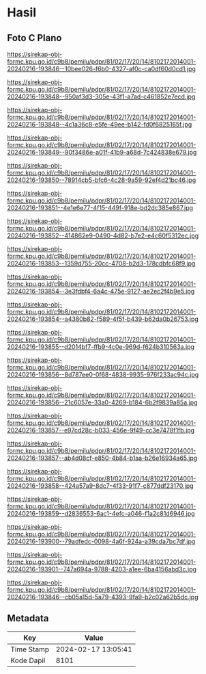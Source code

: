 # Hasil

## Foto C Plano

https://sirekap-obj-formc.kpu.go.id/c9b8/pemilu/pdpr/81/02/17/20/14/8102172014001-20240216-193846--10bee026-f6b0-4327-af0c-ca0df60d0cd1.jpg

https://sirekap-obj-formc.kpu.go.id/c9b8/pemilu/pdpr/81/02/17/20/14/8102172014001-20240216-193848--950af3d3-305e-43f1-a7ad-c461852e7ecd.jpg

https://sirekap-obj-formc.kpu.go.id/c9b8/pemilu/pdpr/81/02/17/20/14/8102172014001-20240216-193848--4c1a36c8-e5fe-49ee-b142-fd0f6825165f.jpg

https://sirekap-obj-formc.kpu.go.id/c9b8/pemilu/pdpr/81/02/17/20/14/8102172014001-20240216-193849--90f3486e-a01f-41b9-a68d-7c424838e679.jpg

https://sirekap-obj-formc.kpu.go.id/c9b8/pemilu/pdpr/81/02/17/20/14/8102172014001-20240216-193850--78914cb5-bfc6-4c28-9a59-92ef4d21bc46.jpg

https://sirekap-obj-formc.kpu.go.id/c9b8/pemilu/pdpr/81/02/17/20/14/8102172014001-20240216-193851--4e1e6e77-4f15-449f-918e-bd2dc385e867.jpg

https://sirekap-obj-formc.kpu.go.id/c9b8/pemilu/pdpr/81/02/17/20/14/8102172014001-20240216-193852--414862e9-0490-4d82-b7e2-e4c60f5312ec.jpg

https://sirekap-obj-formc.kpu.go.id/c9b8/pemilu/pdpr/81/02/17/20/14/8102172014001-20240216-193853--1359d755-20cc-4708-b2d3-178cdbfc68f9.jpg

https://sirekap-obj-formc.kpu.go.id/c9b8/pemilu/pdpr/81/02/17/20/14/8102172014001-20240216-193854--3e3fdbf4-6a4c-475e-9127-ae2ec2f4b9e5.jpg

https://sirekap-obj-formc.kpu.go.id/c9b8/pemilu/pdpr/81/02/17/20/14/8102172014001-20240216-193854--a4380b82-f589-4f5f-b439-b62da0b26753.jpg

https://sirekap-obj-formc.kpu.go.id/c9b8/pemilu/pdpr/81/02/17/20/14/8102172014001-20240216-193855--d2014bf7-ffb9-4c0e-969d-f624b310563a.jpg

https://sirekap-obj-formc.kpu.go.id/c9b8/pemilu/pdpr/81/02/17/20/14/8102172014001-20240216-193856--8d787ee0-0f68-4838-9935-976f233ac94c.jpg

https://sirekap-obj-formc.kpu.go.id/c9b8/pemilu/pdpr/81/02/17/20/14/8102172014001-20240216-193856--21c6057e-33a0-4269-b184-6b2f9839a85a.jpg

https://sirekap-obj-formc.kpu.go.id/c9b8/pemilu/pdpr/81/02/17/20/14/8102172014001-20240216-193857--e97cd28c-b033-456e-9f49-cc3e7478f1fb.jpg

https://sirekap-obj-formc.kpu.go.id/c9b8/pemilu/pdpr/81/02/17/20/14/8102172014001-20240216-193857--ab4d08cf-e850-4b84-b1aa-b26e16934a65.jpg

https://sirekap-obj-formc.kpu.go.id/c9b8/pemilu/pdpr/81/02/17/20/14/8102172014001-20240216-193858--424a57a9-8dc7-4f33-91f7-c877ddf23170.jpg

https://sirekap-obj-formc.kpu.go.id/c9b8/pemilu/pdpr/81/02/17/20/14/8102172014001-20240216-193859--d2836553-6ac1-4efc-a046-f1a2c81d6946.jpg

https://sirekap-obj-formc.kpu.go.id/c9b8/pemilu/pdpr/81/02/17/20/14/8102172014001-20240216-193900--79adfedc-0098-4a6f-924a-a39cda7bc7df.jpg

https://sirekap-obj-formc.kpu.go.id/c9b8/pemilu/pdpr/81/02/17/20/14/8102172014001-20240216-193901--747a694a-9788-4203-a1ee-6ba4156abd3c.jpg

https://sirekap-obj-formc.kpu.go.id/c9b8/pemilu/pdpr/81/02/17/20/14/8102172014001-20240216-193846--cb05a15d-5a79-4393-9fa9-b2c02a62b5dc.jpg


## Metadata

| Key        | Value               |
| ---------- | ------------------- |
| Time Stamp | 2024-02-17 13:05:41 |
| Kode Dapil | 8101                |



